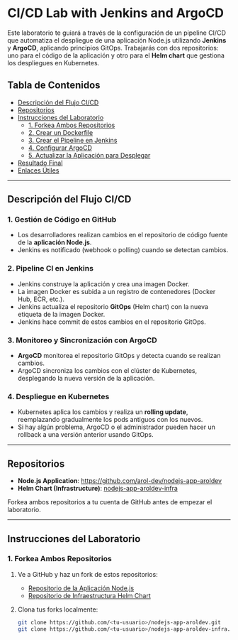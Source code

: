 # CI/CD Lab with Jenkins and ArgoCD

Este laboratorio te guiará a través de la configuración de un pipeline CI/CD que automatiza el despliegue de una aplicación Node.js utilizando **Jenkins** y **ArgoCD**, aplicando principios GitOps. Trabajarás con dos repositorios: uno para el código de la aplicación y otro para el **Helm chart** que gestiona los despliegues en Kubernetes.

## Tabla de Contenidos

- [Descripción del Flujo CI/CD](#descripción-del-flujo-cicd)
- [Repositorios](#repositorios)
- [Instrucciones del Laboratorio](#instrucciones-del-laboratorio)
  - [1. Forkea Ambos Repositorios](#1-forkea-ambos-repositorios)
  - [2. Crear un Dockerfile](#2-crear-un-dockerfile)
  - [3. Crear el Pipeline en Jenkins](#3-crear-el-pipeline-en-jenkins)
  - [4. Configurar ArgoCD](#4-configurar-argocd)
  - [5. Actualizar la Aplicación para Desplegar](#5-actualizar-la-aplicación-para-desplegar)
- [Resultado Final](#resultado-final)
- [Enlaces Útiles](#enlaces-útiles)

---

## Descripción del Flujo CI/CD

### 1. **Gestión de Código en GitHub**
   - Los desarrolladores realizan cambios en el repositorio de código fuente de la **aplicación Node.js**.
   - Jenkins es notificado (webhook o polling) cuando se detectan cambios.

### 2. **Pipeline CI en Jenkins**
   - Jenkins construye la aplicación y crea una imagen Docker.
   - La imagen Docker es subida a un registro de contenedores (Docker Hub, ECR, etc.).
   - Jenkins actualiza el repositorio **GitOps** (Helm chart) con la nueva etiqueta de la imagen Docker.
   - Jenkins hace commit de estos cambios en el repositorio GitOps.

### 3. **Monitoreo y Sincronización con ArgoCD**
   - **ArgoCD** monitorea el repositorio GitOps y detecta cuando se realizan cambios.
   - ArgoCD sincroniza los cambios con el clúster de Kubernetes, desplegando la nueva versión de la aplicación.

### 4. **Despliegue en Kubernetes**
   - Kubernetes aplica los cambios y realiza un **rolling update**, reemplazando gradualmente los pods antiguos con los nuevos.
   - Si hay algún problema, ArgoCD o el administrador pueden hacer un rollback a una versión anterior usando GitOps.

---

## Repositorios

- **Node.js Application**: https://github.com/arol-dev/nodejs-app-aroldev
- **Helm Chart (Infrastructure)**: [nodejs-app-aroldev-infra](https://github.com/aroldev/nodejs-app-aroldev-infra)

Forkea ambos repositorios a tu cuenta de GitHub antes de empezar el laboratorio.

---

## Instrucciones del Laboratorio

### 1. Forkea Ambos Repositorios

1. Ve a GitHub y haz un fork de estos repositorios:
   - [Repositorio de la Aplicación Node.js](https://github.com/aroldev/nodejs-app-aroldev)
   - [Repositorio de Infraestructura Helm Chart](https://github.com/aroldev/nodejs-app-aroldev-infra)

2. Clona tus forks localmente:
   ```bash
   git clone https://github.com/<tu-usuario>/nodejs-app-aroldev.git
   git clone https://github.com/<tu-usuario>/nodejs-app-aroldev-infra.git
   ```